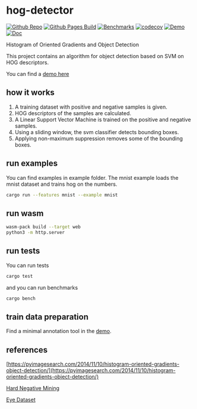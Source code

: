# hog-detector

[![Github Repo](https://img.shields.io/badge/github-repo-green)](https://github.com/chriamue/hog-detector/)
[![Github Pages Build](https://github.com/chriamue/hog-detector/actions/workflows/gh-pages.yml/badge.svg)](https://chriamue.github.io/hog-detector/)
[![Benchmarks](https://github.com/chriamue/hog-detector/actions/workflows/bench.yml/badge.svg)](https://github.com/chriamue/hog-detector/actions/workflows/bench.yml)
[![codecov](https://codecov.io/gh/chriamue/hog-detector/branch/main/graph/badge.svg?token=RJ6T5D9DZT)](https://codecov.io/gh/chriamue/hog-detector)
[![Demo](https://img.shields.io/badge/Demo-online-green.svg)](https://chriamue.github.io/hog-detector/)
[![Doc](https://img.shields.io/badge/Docs-online-green.svg)](https://chriamue.github.io/hog-detector/hog_detector/)

Histogram of Oriented Gradients and Object Detection

This project contains an algorithm for object detection based on SVM on HOG descriptors.

You can find a [demo here](https://chriamue.github.io/hog-detector)

## how it works

1. A training dataset with positive and negative samples is given.
2. HOG descriptors of the samples are calculated.
3. A Linear Support Vector Machine is trained on the positive and negative samples.
4. Using a sliding window, the svm classifier detects bounding boxes.
5. Applying non-maximum suppression removes some of the bounding boxes.

## run examples

You can find examples in example folder.
The mnist example loads the mnist dataset and trains hog on the numbers.

```sh
cargo run --features mnist --example mnist
```

## run wasm

```sh
wasm-pack build --target web
python3 -m http.server
```

## run tests

You can run tests

```sh
cargo test
```

and you can run benchmarks

```sh
cargo bench
```

## train data preparation

Find a minimal annotation tool in the [demo](https://chriamue.github.io/hog-detector).

## references

[https://pyimagesearch.com/2014/11/10/histogram-oriented-gradients-object-detection/](https://pyimagesearch.com/2014/11/10/histogram-oriented-gradients-object-detection/)

[Hard Negative Mining](https://openaccess.thecvf.com/content_ECCV_2018/papers/SouYoung_Jin_Unsupervised_Hard-Negative_Mining_ECCV_2018_paper.pdf)

[Eye Dataset](https://github.com/tiruss/eye_detector/tree/master/eye_data)

